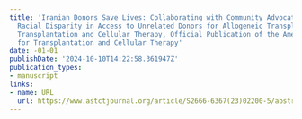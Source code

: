```yaml
---
title: 'Iranian Donors Save Lives: Collaborating with Community Advocates to Address
  Racial Disparity in Access to Unrelated Donors for Allogeneic Transplantation -
  Transplantation and Cellular Therapy, Official Publication of the American Society
  for Transplantation and Cellular Therapy'
date: -01-01
publishDate: '2024-10-10T14:22:58.361947Z'
publication_types:
- manuscript
links:
- name: URL
  url: https://www.astctjournal.org/article/S2666-6367(23)02200-5/abstract
---
```

